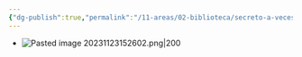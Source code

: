 ```yaml
---
{"dg-publish":true,"permalink":"/11-areas/02-biblioteca/secreto-a-veces/","noteIcon":""}
---
```


- ![Pasted image 20231123152602.png|200](/img/user/11%20%C3%81reas%20%E2%9A%99/02%20Biblioteca/%F0%9F%92%BE%20Adjuntos/Pasted%20image%2020231123152602.png)